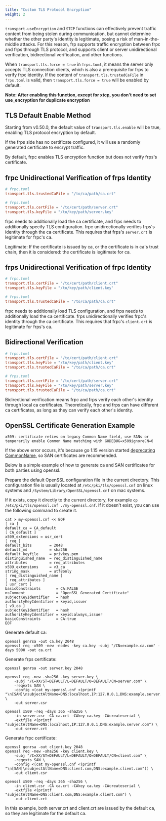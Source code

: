 ```yaml
---
title: "Custom TLS Protocol Encryption"
weight: 2
---
```


`transport.useEncryption` and `STCP` functions can effectively prevent traffic content from being stolen during communication, but cannot determine whether the other party's identity is legitimate, posing a risk of man-in-the-middle attacks. For this reason, frp supports traffic encryption between frpc and frps through TLS protocol, and supports client or server unidirectional verification, bidirectional verification, and other functions.

When `transport.tls.force = true` in `frps.toml`, it means the server only accepts TLS connection clients, which is also a prerequisite for frps to verify frpc identity. If the content of `transport.tls.trustedCaFile` in `frps.toml` is valid, then `transport.tls.force = true` will be enabled by default.

**Note: After enabling this function, except for xtcp, you don't need to set use_encryption for duplicate encryption**

## TLS Default Enable Method

Starting from v0.50.0, the default value of `transport.tls.enable` will be true, enabling TLS protocol encryption by default.

If the frps side has no certificate configured, it will use a randomly generated certificate to encrypt traffic.

By default, frpc enables TLS encryption function but does not verify frps's certificate.

## frpc Unidirectional Verification of frps Identity

```toml
# frpc.toml
transport.tls.trustedCaFile = "/to/ca/path/ca.crt"

# frps.toml
transport.tls.certFile = "/to/cert/path/server.crt"
transport.tls.keyFile = "/to/key/path/server.key"
```

frpc needs to additionally load the ca certificate, and frps needs to additionally specify TLS configuration. frpc unidirectionally verifies frps's identity through the ca certificate. This requires that frps's `server.crt` is legitimate for frpc's ca.

Legitimate: If the certificate is issued by ca, or the certificate is in ca's trust chain, then it is considered: the certificate is legitimate for ca.

## frps Unidirectional Verification of frpc Identity

```toml
# frpc.toml
transport.tls.certFile = "/to/cert/path/client.crt"
transport.tls.keyFile = "/to/key/path/client.key"

# frps.toml
transport.tls.trustedCaFile = "/to/ca/path/ca.crt"
```

frpc needs to additionally load TLS configuration, and frps needs to additionally load the ca certificate. frps unidirectionally verifies frpc's identity through the ca certificate. This requires that frpc's `client.crt` is legitimate for frps's ca.

## Bidirectional Verification

```toml
# frpc.toml
transport.tls.certFile = "/to/cert/path/client.crt"
transport.tls.keyFile = "/to/key/path/client.key"
transport.tls.trustedCaFile = "/to/ca/path/ca.crt"

# frps.toml
transport.tls.certFile = "/to/cert/path/server.crt"
transport.tls.keyFile = "/to/key/path/server.key"
transport.tls.trustedCaFile = "/to/ca/path/ca.crt"
```

Bidirectional verification means frpc and frps verify each other's identity through local ca certificates. Theoretically, frpc and frps can have different ca certificates, as long as they can verify each other's identity.

## OpenSSL Certificate Generation Example

`x509: certificate relies on legacy Common Name field, use SANs or temporarily
enable Common Name matching with GODEBUG=x509ignoreCN=0`

If the above error occurs, it's because go 1.15 version started [deprecating CommonName](https://golang.org/doc/go1.15#commonname), so SAN certificates are recommended.

Below is a simple example of how to generate ca and SAN certificates for both parties using openssl.

Prepare the default OpenSSL configuration file in the current directory. This configuration file is usually located at `/etc/pki/tls/openssl.cnf` on linux systems and `/System/Library/OpenSSL/openssl.cnf` on mac systems.

If it exists, copy it directly to the current directory, for example `cp /etc/pki/tls/openssl.cnf ./my-openssl.cnf`. If it doesn't exist, you can use the following command to create it.

```
cat > my-openssl.cnf << EOF
[ ca ]
default_ca = CA_default
[ CA_default ]
x509_extensions = usr_cert
[ req ]
default_bits        = 2048
default_md          = sha256
default_keyfile     = privkey.pem
distinguished_name  = req_distinguished_name
attributes          = req_attributes
x509_extensions     = v3_ca
string_mask         = utf8only
[ req_distinguished_name ]
[ req_attributes ]
[ usr_cert ]
basicConstraints       = CA:FALSE
nsComment              = "OpenSSL Generated Certificate"
subjectKeyIdentifier   = hash
authorityKeyIdentifier = keyid,issuer
[ v3_ca ]
subjectKeyIdentifier   = hash
authorityKeyIdentifier = keyid:always,issuer
basicConstraints       = CA:true
EOF
```

Generate default ca:
```
openssl genrsa -out ca.key 2048
openssl req -x509 -new -nodes -key ca.key -subj "/CN=example.ca.com" -days 5000 -out ca.crt
```

Generate frps certificate:
```
openssl genrsa -out server.key 2048

openssl req -new -sha256 -key server.key \
    -subj "/C=XX/ST=DEFAULT/L=DEFAULT/O=DEFAULT/CN=server.com" \
    -reqexts SAN \
    -config <(cat my-openssl.cnf <(printf "\n[SAN]\nsubjectAltName=DNS:localhost,IP:127.0.0.1,DNS:example.server.com")) \
    -out server.csr

openssl x509 -req -days 365 -sha256 \
	-in server.csr -CA ca.crt -CAkey ca.key -CAcreateserial \
	-extfile <(printf "subjectAltName=DNS:localhost,IP:127.0.0.1,DNS:example.server.com") \
	-out server.crt
```

Generate frpc certificate:
```
openssl genrsa -out client.key 2048
openssl req -new -sha256 -key client.key \
    -subj "/C=XX/ST=DEFAULT/L=DEFAULT/O=DEFAULT/CN=client.com" \
    -reqexts SAN \
    -config <(cat my-openssl.cnf <(printf "\n[SAN]\nsubjectAltName=DNS:client.com,DNS:example.client.com")) \
    -out client.csr

openssl x509 -req -days 365 -sha256 \
    -in client.csr -CA ca.crt -CAkey ca.key -CAcreateserial \
	-extfile <(printf "subjectAltName=DNS:client.com,DNS:example.client.com") \
	-out client.crt
```

In this example, both server.crt and client.crt are issued by the default ca, so they are legitimate for the default ca.